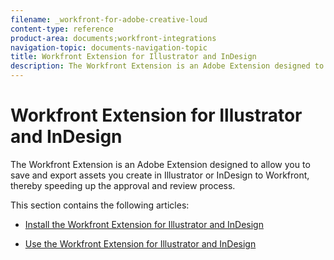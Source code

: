 ```yaml
---
filename: _workfront-for-adobe-creative-loud
content-type: reference
product-area: documents;workfront-integrations
navigation-topic: documents-navigation-topic
title: Workfront Extension for Illustrator and InDesign
description: The Workfront Extension is an Adobe Extension designed to allow you to save and export assets you create in Illustrator or InDesign to Workfront, thereby speeding up the approval and review process.
---
```


# Workfront Extension for Illustrator and InDesign

The Workfront Extension is an Adobe Extension designed to allow you to save and export assets you create in Illustrator or InDesign to Workfront, thereby speeding up the approval and review process.

This section contains the following articles:

* [Install the Workfront Extension for Illustrator and InDesign](../../documents/workfront-for-adobe-creative-cloud/installl-wf-adobe-cc.md) 
* [Use the Workfront Extension for Illustrator and InDesign](../../documents/workfront-for-adobe-creative-cloud/use-wf-adobe-cc.md)

  <!--
  <li data-mc-conditions="QuicksilverOrClassic.Draft mode,QuicksilverOrClassic.Quicksilver"><a href="../../documents/workfront-for-adobe-creative-cloud/use-wf-adobe-cc-wf-library.md" class="MCXref xref" xrefformat="{para}">Use Adobe Workfront for Adobe Creative Cloud with Workfront Library</a> </li>
  -->

